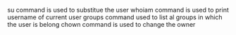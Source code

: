 su command is used to substitue the user
whoiam command is used to print username of current user 
groups command used to list al groups in which the user is belong
chown command is used to change the owner
